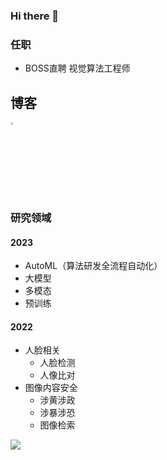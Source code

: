 ### Hi there 👋

### 任职
- BOSS直聘 视觉算法工程师     

## 博客
<a href="https://www.zhihu.com/people/bobo0810" style="text-decoration:none;"> <img src="https://user-images.githubusercontent.com/25839884/219026120-ba71e48b-6e94-4bd4-b4e9-b7d175b5e362.png" width="3%" alt="" /></a>

### 研究领域

#### 2023

- AutoML（算法研发全流程自动化）
- 大模型
- 多模态
- 预训练


#### 2022
- 人脸相关
  - 人脸检测
  - 人像比对
- 图像内容安全
  - 涉黄涉政
  - 涉暴涉恐
  - 图像检索

<img align=""  src="https://github-readme-stats.vercel.app/api?username=bobo0810&hide_title=false&hide_border=true&show_icons=true&include_all_commits=true&line_height=21&bg_color=0,EC6C6C,FFD479,FFFC79,73FA79&theme=graywhite&locale=cn" />


 


